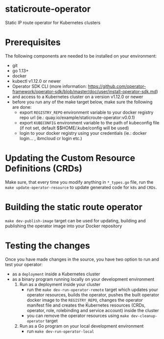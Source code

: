 # staticroute-operator
Static IP route operator for Kubernetes clusters

# Prerequisites
The following components are needed to be installed on your environment:
  * git
  * go 1.13+
  * docker
  * kubectl v1.12.0 or newer
  * Operator SDK CLI (more information: https://github.com/operator-framework/operator-sdk/blob/master/doc/user/install-operator-sdk.md)
  * and access to a Kubernetes cluster on a version v1.12.0 or newer
  * before you run any of the make target below, make sure the following are done:
    - export `REGISTRY_REPO` environment variable to your docker registry repo url (ie.: quay.io/example/staticroute-operator:v0.0.1)
    - export `KUBECONFIG` environment variable to the path of kubeconfig file (if not set, default $$HOME/.kube/config will be used)
    - login to your docker registry using your credentials (ie.: docker login... , ibmcloud cr login etc.)

# Updating the Custom Resource Definitions (CRDs)
Make sure, that every time you modify anything in `*_types.go` file, run the `make update-operator-resource` to update generated code for `k8s` and `CRDs`.

# Building the static route operator
`make dev-publish-image` target can be used for updating, building and publishing the operator image into your Docker repository

# Testing the changes
Once you have made changes in the source, you have two option to run and test your operator:
- as a `deployment` inside a Kubernetes cluster
- as a binary program running locally on your development environment
  1. Run as a deployment inside your cluster
     - run the `make dev-run-operator-remote` target which updates your operator resources, builds the operator, pushes the built operator docker image to the `REGISTRY_REPO`, changes the operator manifest file and creates the Kubernetes resources (CRDs, operator, role, rolebinding and service account) inside the cluster
     - you can remove the operator resources using `make dev-cleanup-operator` target
  2. Run as a Go program on your local development environment
     - run `make dev-run-operator-local`
